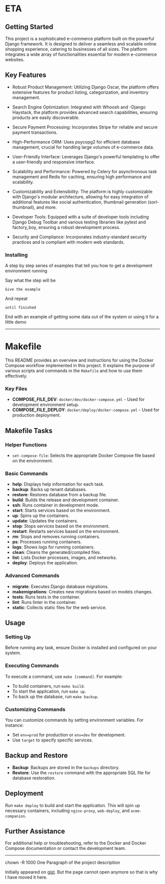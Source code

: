 # ETA


## Getting Started

This project is a sophisticated e-commerce platform built on the powerful Django framework. It is designed to deliver a seamless and scalable online shopping experience, catering to businesses of all sizes. The platform integrates a wide array of functionalities essential for modern e-commerce websites.

## Key Features

- Robust Product Management: Utilizing Django Oscar, the platform offers extensive features for product listing, categorization, and inventory management.

- Search Engine Optimization: Integrated with Whoosh and -Django Haystack, the platform provides advanced search capabilities, ensuring products are easily discoverable.

- Secure Payment Processing: Incorporates Stripe for reliable and secure payment transactions.

- High-Performance ORM: Uses psycopg2 for efficient database management, crucial for handling large volumes of e-commerce data.

- User-Friendly Interface: Leverages Django's powerful templating to offer a user-friendly and responsive interface.

- Scalability and Performance: Powered by Celery for asynchronous task management and Redis for caching, ensuring high performance and scalability.

- Customizability and Extensibility: The platform is highly customizable with Django's modular architecture, allowing for easy integration of additional features like social authentication, thumbnail generation (sorl-thumbnail), and more.

- Developer Tools: Equipped with a suite of developer tools including Django Debug Toolbar and various testing libraries like pytest and factory_boy, ensuring a robust development process.

- Security and Compliance: Incorporates industry-standard security practices and is compliant with modern web standards.

### Installing

A step by step series of examples that tell you how to get a development
environment running

Say what the step will be

    Give the example

And repeat

    until finished

End with an example of getting some data out of the system or using it
for a little demo

---

# Makefile

This README provides an overview and instructions for using the Docker Compose workflow implemented in this project. It explains the purpose of various scripts and commands in the `Makefile` and how to use them effectively.

### Key Files

- **COMPOSE_FILE_DEV**: `docker/dev/docker-compose.yml` - Used for development environment setup.
- **COMPOSE_FILE_DEPLOY**: `docker/deploy/docker-compose.yml` - Used for production deployment.

## Makefile Tasks

### Helper Functions

- `set-compose-file`: Selects the appropriate Docker Compose file based on the environment.

### Basic Commands

- **help**: Displays help information for each task.
- **backup**: Backs up tenant databases.
- **restore**: Restores database from a backup file.
- **build**: Builds the release and development container.
- **ssh**: Runs container in development mode.
- **start**: Starts services based on the environment.
- **up**: Spins up the containers.
- **update**: Updates the containers.
- **stop**: Stops services based on the environment.
- **restart**: Restarts services based on the environment.
- **rm**: Stops and removes running containers.
- **ps**: Processes running containers.
- **logs**: Shows logs for running containers.
- **clean**: Cleans the generated/compiled files.
- **list**: Lists Docker processes, images, and networks.
- **deploy**: Deploys the application.

### Advanced Commands

- **migrate**: Executes Django database migrations.
- **makemigrations**: Creates new migrations based on models changes.
- **tests**: Runs tests in the container.
- **lint**: Runs linter in the container.
- **static**: Collects static files for the web service.

## Usage

### Setting Up

Before running any task, ensure Docker is installed and configured on your system.

### Executing Commands

To execute a command, use `make [command]`. For example:

- To build containers, run `make build`.
- To start the application, run `make up`.
- To back up the database, run `make backup`.

### Customizing Commands

You can customize commands by setting environment variables. For instance:

- Set `env=prod` for production or `env=dev` for development.
- Use `target` to specify specific services.

## Backup and Restore

- **Backup**: Backups are stored in the `backups` directory.
- **Restore**: Use the `restore` command with the appropriate SQL file for database restoration.

## Deployment

Run `make deploy` to build and start the application. This will spin up necessary containers, including `nginx-proxy`, `web-deploy`, and `acme-companion`.

## Further Assistance

For additional help or troubleshooting, refer to the Docker and Docker Compose documentation or contact the development team.

---
chown -R 1000
One Paragraph of the project description

Initially appeared on
[gist](https://gist.github.com/PurpleBooth/109311bb0361f32d87a2). But the page cannot open anymore so that is why I have moved it here.